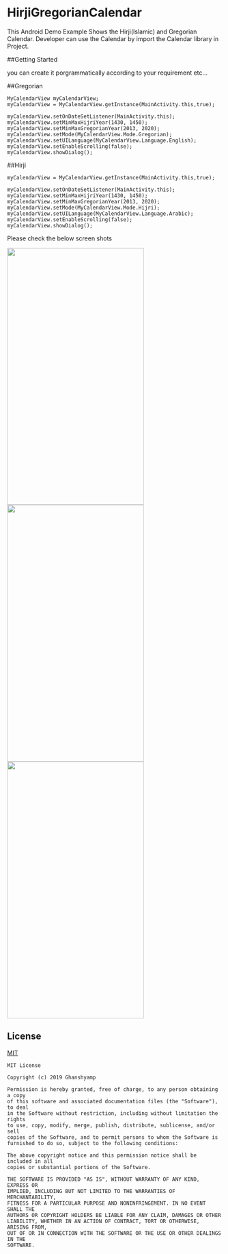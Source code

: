 # HirjiGregorianCalendar
This Android Demo Example Shows  the  Hirji(Islamic) and Gregorian Calendar. Developer can use the Calendar by import the Calendar library in Project.


##Getting Started

you can  create it porgrammatically according to your requirement etc...

##Gregorian
```
MyCalendarView myCalendarView;
myCalendarView = MyCalendarView.getInstance(MainActivity.this,true);

myCalendarView.setOnDateSetListener(MainActivity.this);
myCalendarView.setMinMaxHijriYear(1430, 1450);
myCalendarView.setMinMaxGregorianYear(2013, 2020);
myCalendarView.setMode(MyCalendarView.Mode.Gregorian);
myCalendarView.setUILanguage(MyCalendarView.Language.English);
myCalendarView.setEnableScrolling(false);
myCalendarView.showDialog();
```

##Hirji
```
myCalendarView = MyCalendarView.getInstance(MainActivity.this,true);

myCalendarView.setOnDateSetListener(MainActivity.this);
myCalendarView.setMinMaxHijriYear(1430, 1450);
myCalendarView.setMinMaxGregorianYear(2013, 2020);
myCalendarView.setMode(MyCalendarView.Mode.Hijri);
myCalendarView.setUILanguage(MyCalendarView.Language.Arabic);
myCalendarView.setEnableScrolling(false);
myCalendarView.showDialog();
```


Please check the below screen shots 


<img src="https://user-images.githubusercontent.com/13448460/28629052-f148410e-7243-11e7-940f-cf42e578a7ca.png" data-canonical-src="https://user-images.githubusercontent.com/13448460/28629052-f148410e-7243-11e7-940f-cf42e578a7ca.png" width="320" height="600" />

<img src="https://user-images.githubusercontent.com/13448460/28629086-0335d552-7244-11e7-9ec0-0919b6dea491.png" data-canonical-src="https://user-images.githubusercontent.com/13448460/28629086-0335d552-7244-11e7-9ec0-0919b6dea491.png" width="320" height="600" />

<img src="https://user-images.githubusercontent.com/13448460/28629127-284f6cf4-7244-11e7-9d4a-cc2bf87ed2f0.png" data-canonical-src="https://user-images.githubusercontent.com/13448460/28629127-284f6cf4-7244-11e7-9d4a-cc2bf87ed2f0.png" width="320" height="600" />



## License
[MIT](https://github.com/ghanshyam34/HirjiGregorianCalendar/blob/master/LICENSE)
```
MIT License

Copyright (c) 2019 Ghanshyamp

Permission is hereby granted, free of charge, to any person obtaining a copy
of this software and associated documentation files (the "Software"), to deal
in the Software without restriction, including without limitation the rights
to use, copy, modify, merge, publish, distribute, sublicense, and/or sell
copies of the Software, and to permit persons to whom the Software is
furnished to do so, subject to the following conditions:

The above copyright notice and this permission notice shall be included in all
copies or substantial portions of the Software.

THE SOFTWARE IS PROVIDED "AS IS", WITHOUT WARRANTY OF ANY KIND, EXPRESS OR
IMPLIED, INCLUDING BUT NOT LIMITED TO THE WARRANTIES OF MERCHANTABILITY,
FITNESS FOR A PARTICULAR PURPOSE AND NONINFRINGEMENT. IN NO EVENT SHALL THE
AUTHORS OR COPYRIGHT HOLDERS BE LIABLE FOR ANY CLAIM, DAMAGES OR OTHER
LIABILITY, WHETHER IN AN ACTION OF CONTRACT, TORT OR OTHERWISE, ARISING FROM,
OUT OF OR IN CONNECTION WITH THE SOFTWARE OR THE USE OR OTHER DEALINGS IN THE
SOFTWARE.
```
